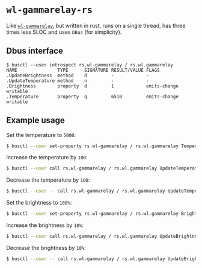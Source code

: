 # `wl-gammarelay-rs`

Like [`wl-gammarelay`](https://github.com/jeremija/wl-gammarelay), but written in rust, runs on a single thread, has three times less SLOC and uses `DBus` (for simplicity).

## Dbus interface

```
$ busctl --user introspect rs.wl-gammarelay / rs.wl.gammarelay
NAME               TYPE      SIGNATURE RESULT/VALUE FLAGS
.UpdateBrightness  method    d         -            -
.UpdateTemperature method    n         -            -
.Brightness        property  d         1            emits-change writable
.Temperature       property  q         6510         emits-change writable
```

## Example usage

Set the temperature to `5000`:
```sh
$ busctl --user set-property rs.wl-gammarelay / rs.wl.gammarelay Temperature q 5000
```

Increase the temperature by `100`:
```sh
$ busctl --user call rs.wl-gammarelay / rs.wl.gammarelay UpdateTemperature n 100
```

Decrease the temperature by `100`:
```sh
$ busctl --user -- call rs.wl-gammarelay / rs.wl.gammarelay UpdateTemperature n -100
```

Set the brightness to `100%`:
```sh
$ busctl --user set-property rs.wl-gammarelay / rs.wl.gammarelay Brightness d 1
```

Increase the brightness by `10%`:
```sh
$ busctl --user call rs.wl-gammarelay / rs.wl.gammarelay UpdateBrightness d 0.1
```

Decrease the brightness by `10%`:
```sh
$ busctl --user -- call rs.wl-gammarelay / rs.wl.gammarelay UpdateBrightness d -0.1
```
